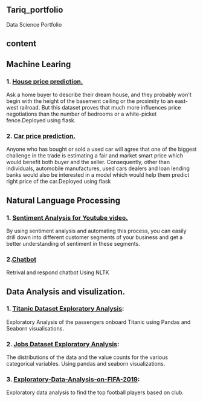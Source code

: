 ## Tariq_portfolio
Data Science Portfolio

## content

## Machine Learing

### 1. [House price prediction.](https://github.com/Tariq-Anwar/House-price-prediction)
Ask a home buyer to describe their dream house, and they probably won't begin with the height of the basement ceiling or the proximity to an east-west railroad. But this dataset proves that much more influences price negotiations than the number of bedrooms or a white-picket fence.Deployed using flask.

### 2. [Car price prediction.](https://github.com/Tariq-Anwar/Car-Price-prediction)
 Anyone who has bought or sold a used car will agree that one of the biggest challenge in the trade is estimating a fair and market smart price which would benefit both buyer and the seller. Consequently, other than individuals, automobile manufactures, used cars dealers and loan lending banks would also be interested in a model which would help them predict right price of the car.Deployed using flask


##  Natural Language Processing

### 1. [Sentiment Analysis for Youtube video.](https://github.com/Tariq-Anwar/sentiment-analysis-of-YouTube-comments)
By using sentiment analysis and automating this process, you can easily drill down into different customer segments of your business and get a better understanding of sentiment in these segments.
### 2.[Chatbot](https://github.com/Tariq-Anwar/CHATBBOT/blob/master/chatbot.ipynb)
Retrival and respond chatbot Using NLTK

##  Data Analysis and visulization.

### 1.  [Titanic Dataset Exploratory Analysis](https://github.com/Tariq-Anwar/EXPLORATORY-DATA-ANALYSIS):
 Exploratory Analysis of the passengers onboard Titanic using Pandas and Seaborn visualisations.
 
### 2. [Jobs Dataset Exploratory Analysis](https://github.com/Tariq-Anwar/Exploratory-Data-Analysis-For-Salary-Estimatore):
The distributions of the data and the value counts for the various categorical variables. Using pandas and seaborn visualizations.

### 3. [Exploratory-Data-Analysis-on-FIFA-2019](https://github.com/Tariq-Anwar/Exploratory-Data-Analysis-on-FIFA-2019):
Exploratory data analysis to find the top football players based on club.
